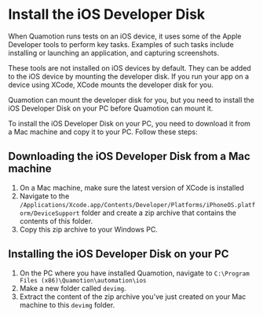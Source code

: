 ﻿# Install the iOS Developer Disk

When Quamotion runs tests on an iOS device, it uses some of the Apple Developer tools to perform
key tasks. Examples of such tasks include installing or launching an application, and capturing
screenshots.

These tools are not installed on iOS devices by default. They can be added to the iOS device
by mounting the developer disk. If you run your app on a device using XCode, XCode mounts the
developer disk for you.

Quamotion can mount the developer disk for you, but you need to install the iOS Developer Disk
on your PC before Quamotion can mount it.

To install the iOS Developer Disk on your PC, you need to download it from a Mac machine and
copy it to your PC. Follow these steps:

## Downloading the iOS Developer Disk from a Mac machine

1. On a Mac machine, make sure the latest version of XCode is installed
2. Navigate to the `/Applications/Xcode.app/Contents/Developer/Platforms/iPhoneOS.platform/DeviceSupport` folder
	and create a zip archive that contains the contents of this folder.
3. Copy this zip archive to your Windows PC.

## Installing the iOS Developer Disk on your PC

1. On the PC where you have installed Quamotion, navigate to `C:\Program Files (x86)\Quamotion\automation\ios`
2. Make a new folder called `devimg`.
3. Extract the content of the zip archive you've just created on your Mac machine to this `devimg` folder.
